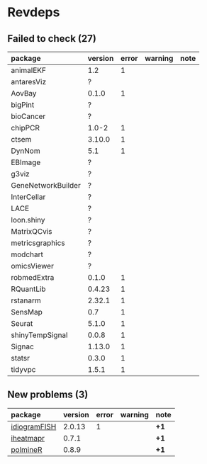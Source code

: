 # Revdeps

## Failed to check (27)

|package            |version |error |warning |note |
|:------------------|:-------|:-----|:-------|:----|
|animalEKF          |1.2     |1     |        |     |
|antaresViz         |?       |      |        |     |
|AovBay             |0.1.0   |1     |        |     |
|bigPint            |?       |      |        |     |
|bioCancer          |?       |      |        |     |
|chipPCR            |1.0-2   |1     |        |     |
|ctsem              |3.10.0  |1     |        |     |
|DynNom             |5.1     |1     |        |     |
|EBImage            |?       |      |        |     |
|g3viz              |?       |      |        |     |
|GeneNetworkBuilder |?       |      |        |     |
|InterCellar        |?       |      |        |     |
|LACE               |?       |      |        |     |
|loon.shiny         |?       |      |        |     |
|MatrixQCvis        |?       |      |        |     |
|metricsgraphics    |?       |      |        |     |
|modchart           |?       |      |        |     |
|omicsViewer        |?       |      |        |     |
|robmedExtra        |0.1.0   |1     |        |     |
|RQuantLib          |0.4.23  |1     |        |     |
|rstanarm           |2.32.1  |1     |        |     |
|SensMap            |0.7     |1     |        |     |
|Seurat             |5.1.0   |1     |        |     |
|shinyTempSignal    |0.0.8   |1     |        |     |
|Signac             |1.13.0  |1     |        |     |
|statsr             |0.3.0   |1     |        |     |
|tidyvpc            |1.5.1   |1     |        |     |

## New problems (3)

|package      |version |error |warning |note   |
|:------------|:-------|:-----|:-------|:------|
|[idiogramFISH](problems.md#idiogramfish)|2.0.13  |1     |        |__+1__ |
|[iheatmapr](problems.md#iheatmapr)|0.7.1   |      |        |__+1__ |
|[polmineR](problems.md#polminer)|0.8.9   |      |        |__+1__ |

